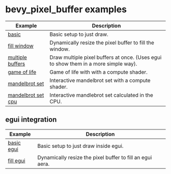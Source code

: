 # bevy_pixel_buffer examples

Example | Description
--- | ---
[basic](./basic.rs) | Basic setup to just draw.
[fill window](./fill_window.rs) | Dynamically resize the pixel buffer to fill the window.
[multiple buffers](./multiple_buffers.rs) | Draw multiple pixel buffers at once. (Uses egui to show them in a more simple way).
[game of life](./game_of_life.rs) | Game of life with with a compute shader.
[mandelbrot set](./mandelbrot_set.rs) | Interactive mandelbrot set with a compute shader.
[mandelbrot set cpu](./mandelbrot_set_cpu.rs) | Interactive mandlebrot set calculated in the CPU.

## egui integration

Example | Description
--- | ---
[basic egui](./basic_egui.rs) |  Basic setup to just draw inside egui.
[fill egui](./fill_egui.rs) | Dynamically resize the pixel buffer to fill an egui aera.
